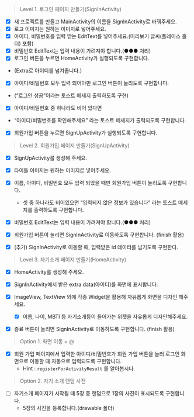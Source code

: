 > Level 1. 로그인 페이지 만들기(SignInActivity)
- [x]  새 프로젝트를 만들고 MainActivity의 이름을 SignInActivity로 바꿔주세요.
- [x]  로고 이미지는 원하는 이미지로 넣어주세요.
- [x]  아이디, 비밀번호를 입력 받는 EditText를 넣어주세요.(미리보기 글씨(플레이스 홀더) 포함)
- [x]  비밀번호 EditText는 입력 내용이 가려져야 합니다.(●●● 처리)
- [x]  로그인 버튼을 누르면 HomeActivity가 실행되도록 구현합니다.
  - (Extra로 아이디를 넘겨줍니다.)
- [x]  아이디/비밀번호 모두 입력 되어야만 로그인 버튼이 눌리도록 구현합니다.
  - (“로그인 성공”이라는  토스트 메세지 출력하도록 구현)
- [x]  아이디/비밀번호 중 하나라도 비어 있다면
  - “아이디/비밀번호를 확인해주세요” 라는 토스트 메세지가 출력되도록 구현합니다.
- [x]  회원가입 버튼을 누르면 SignUpActivity가 실행되도록 구현합니다.


> Level 2. 회원가입 페이지 만들기(SignUpActivity)
- [x] SignUpActivity를 생성해 주세요.
- [x] 타이틀 이미지는 원하는 이미지로 넣어주세요.
- [x] 이름, 아이디, 비밀번호 모두 입력 되었을 때만 회원가입 버튼이 눌리도록 구현합니다.
  - 셋 중 하나라도 비어있으면 “입력되지 않은 정보가 있습니다” 라는 토스트 메세지를 출력하도록 구현합니다.
- [x] 비밀번호 EditText는 입력 내용이 가려져야 합니다.(●●● 처리)
- [x] 회원가입 버튼이 눌리면 SignInActivity로 이동하도록 구현합니다. (finish 활용)
- [x] (추가) SignInActivity로 이동할 때, 입력받은 id 데이터를 넘기도록 구현한다. 


> Level 3. 자기소개 페이지 만들기(HomeActivity)
- [x] HomeActivity를 생성해 주세요.
- [x] SignInActivity에서 받은 extra data(아이디)를 화면에 표시합니다.
- [x] ImageView, TextView 외에 각종 Widget을 활용해 자유롭게 화면을 디자인 해주세요.
  - [x] 이름, 나이, MBTI 등 자기소개등이 들어가는 위젯을 자유롭게 디자인해주세요.
- [x] 종료 버튼이 눌리면 SignInActivity로 이동하도록 구현합니다. (finish 활용)


> Option 1. 화면 이동 + @
- [x] 회원 가입 페이지에서 입력한 아이디/비밀번호가 회원 가입 버튼을 눌러 로그인 화면으로 이동할 때 자동으로 입력되도록 구현합니다.
  - Hint :  `registerForActivityResult` 를 알아봅시다.


> Option 2. 자기 소개 랜덤 사진
- [ ] 자기소개 페이지가 시작될 때 5장 중 랜덤으로 1장의 사진이 표시되도록 구현합니다.
  - 5장의 사진을 등록합니다.(drawable 폴더)